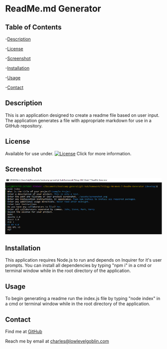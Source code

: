 # ReadMe.md Generator

## Table of Contents


-[Description](#Description)

-[License](#License)

-[Screenshot](#Screenshot)

-[Installation](#Installation)

-[Usage](#Usage)

-[Contact](#Contact)


## Description
This is an application designed to create a readme file based on user input. The application generates a file with appropriate markdown for use in a GitHub repository. 
  
## License
Available for use under. [![License](https://img.shields.io/badge/License-CC_BY_4.0-blue.svg)](https://creativecommons.org/licenses/by/4.0/) Click for more information.

 
## Screenshot
![Project Screenshot](/img/project-ss.png?raw=true)

 
## Installation
This application requires Node.js to run and depends on Inquirer for it's user prompts. You can install all dependencies by typing "npm i" in a cmd or terminal window while in the root directory of the application.

 
## Usage
To begin generating a readme run the index.js file by typing "node index" in a cmd or terminal window while in the root directory of the application.

  
## Contact
Find me at [GitHub](https://github.com/charlestietjen)

Reach me by email at charles@lowlevelgoblin.com
 
